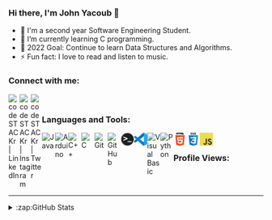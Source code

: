 ### Hi there, I'm John Yacoub 👋 

- 🔭 I'm a second year Software Engineering Student.
- 🌱 I’m currently learning C programming.
- 🥅 2022 Goal: Continue to learn Data Structures and Algorithms.  
- ⚡ Fun fact: I love to read and listen to music.

### Connect with me:

[<img align="left" alt="codeSTACKr | LinkedIn" width="22px" src="https://user-images.githubusercontent.com/89855894/152471764-b29a2ba5-c33e-4894-86ad-0c5711d165a8.png" />][linkedin]
[<img align="left" alt="codeSTACKr | Instagram" width="22px" src="https://user-images.githubusercontent.com/89855894/152471666-eaa74bdc-4c07-4026-8d35-04571f678742.png" />][instagram]
[<img align="left" alt="codeSTACKr | Twitter" width="22px" src="https://user-images.githubusercontent.com/89855894/152471724-d692d3c4-4e00-4816-b76c-c1bda3e2536b.png" />][twitter]

<br />

### Languages and Tools:

[<img align="left" alt="Java" width="26px" src="https://user-images.githubusercontent.com/89855894/152472938-3c662589-6e4d-4dc7-8edd-e9fcd7c2bbad.png" />][linkJava]

[<img align="left" alt="Arduino" width="26px" src="https://user-images.githubusercontent.com/89855894/152472381-b4c9a250-55c3-40be-a8eb-3780d87cfaff.png" />][linkArduino]

[<img align="left" alt="C++" width="26px" src="https://user-images.githubusercontent.com/89855894/152090978-0f72f03a-2804-4781-97a2-34e78000feda.png" />][linkC++]

[<img align="left" alt="C" width="26px" src="https://user-images.githubusercontent.com/89855894/152091014-0af42338-67a9-49e8-b0b2-0b7d3bda7cdd.png" />][linkC]

[<img align="left" alt="Git" width="26px" src="https://user-images.githubusercontent.com/89855894/152472090-1d359e41-da71-4461-ad4e-121db4d00191.png" />][linkGIT]

[<img align="left" alt="GitHub" width="26px" src="https://user-images.githubusercontent.com/89855894/152472017-7b941f63-fb9e-4f84-b836-f242713c1ddf.png" />][linkGithub]

[<img align="left" alt="Terminal" width="26px" src="https://raw.githubusercontent.com/github/explore/80688e429a7d4ef2fca1e82350fe8e3517d3494d/topics/terminal/terminal.png" />][linkTerminal]

[<img align="left" alt="Visual Studio Code" width="26px" src="https://raw.githubusercontent.com/github/explore/80688e429a7d4ef2fca1e82350fe8e3517d3494d/topics/visual-studio-code/visual-studio-code.png" />][linkVSCode]

[<img align="left" alt="Visual Basic" width="26px" src="https://user-images.githubusercontent.com/89855894/152649322-044920b9-a660-4592-af18-d470e83a3047.png" />][linkVSBasic]

[<img align="left" alt="Python" width="26px" src="https://user-images.githubusercontent.com/89855894/152091335-805fb790-a168-4683-9478-5d292d892ba6.png" />][linkPython]

[<img align="left" alt="HTML5" width="26px" src="https://raw.githubusercontent.com/github/explore/80688e429a7d4ef2fca1e82350fe8e3517d3494d/topics/html/html.png" />][linkHTML]

[<img align="left" alt="CSS3" width="26px" src="https://raw.githubusercontent.com/github/explore/80688e429a7d4ef2fca1e82350fe8e3517d3494d/topics/css/css.png" />][linkCSS]

[<img align="left" alt="JavaScript" width="26px" src="https://raw.githubusercontent.com/github/explore/80688e429a7d4ef2fca1e82350fe8e3517d3494d/topics/javascript/javascript.png" />][linkJScript]

<br />


### Profile Views:

<br />
<br />

---
<details>
  <summary>:zap:GitHub Stats</summary>

  <img align="left" alt="John Yacoub's GitHub Stats" src="https://github-readme-stats.vercel.app/api?username=yacoub-john&show_icons=true&hide_border=true" />

</details>


[linkJava]: https://www.google.com/search?q=Java
[linkArduino]: https://www.google.com/search?q=Arduino
[linkC++]: https://www.google.com/search?q=C%2B%2B
[linkC]: https://www.google.com/search?q=C
[linkGIT]: https://www.google.com/search?q=GIT
[linkGitHub]: https://www.google.com/search?q=Github
[linkTerminal]: https://www.google.com/search?q=Terminal
[linkVSCode]: https://www.google.com/search?q=VSCode
[linkVSBasic]: https://www.google.com/search?q=VSBasic
[linkPython]: https://www.google.com/search?q=Python
[linkHTML]: https://www.google.com/search?q=HTML
[linkCSS]: https://www.google.com/search?q=CSS
[linkJScript]: https://www.google.com/search?q=JavaScript




[instagram]: https://www.instagram.com/john_yacoub
[linkedin]: https://www.linkedin.com/in/john-yacoub-a01ba31b4/
[twitter]: https://twitter.com/John25728210
